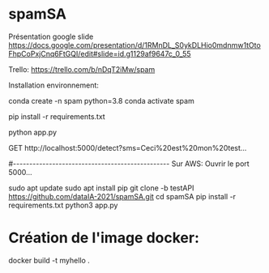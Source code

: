 # spamSA

Présentation google slide https://docs.google.com/presentation/d/1RMnDL_S0ykDLHio0mdnmw1tOtoFhpCoPxjCnq6FtGQI/edit#slide=id.g1129af9647c_0_55



Trello: https://trello.com/b/nDqT2iMw/spam


Installation environnement:

conda create -n spam python=3.8
conda activate spam

pip install -r requirements.txt

python app.py

GET http://localhost:5000/detect?sms=Ceci%20est%20mon%20test...

#------------------------------------------------
Sur AWS: 
Ouvrir le port 5000...

sudo apt update
sudo apt install pip
git clone -b testAPI https://github.com/dataIA-2021/spamSA.git
cd spamSA
pip install -r requirements.txt
python3 app.py


# Création de l'image docker:
docker build -t myhello .
